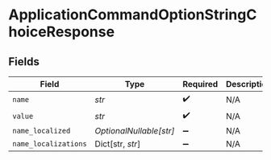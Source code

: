 # ApplicationCommandOptionStringChoiceResponse


## Fields

| Field                   | Type                    | Required                | Description             |
| ----------------------- | ----------------------- | ----------------------- | ----------------------- |
| `name`                  | *str*                   | :heavy_check_mark:      | N/A                     |
| `value`                 | *str*                   | :heavy_check_mark:      | N/A                     |
| `name_localized`        | *OptionalNullable[str]* | :heavy_minus_sign:      | N/A                     |
| `name_localizations`    | Dict[str, *str*]        | :heavy_minus_sign:      | N/A                     |